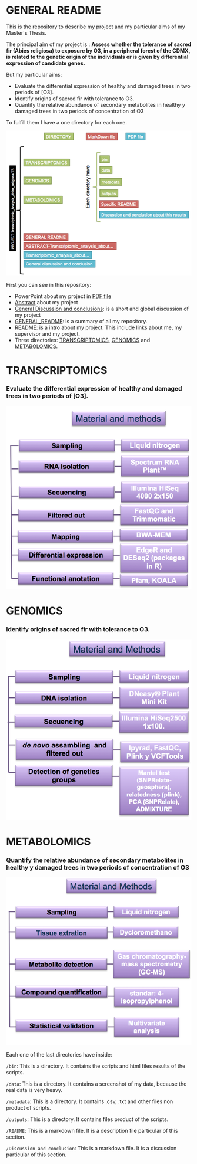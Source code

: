 # GENERAL README

This is the repository to describe my project and my particular aims of my Master´s Thesis.

The principal aim of my project is : **Assess whether the tolerance of sacred fir (Abies religiosa) to exposure by O3, in a peripheral forest of the CDMX, is related to the genetic origin of the individuals or is given by differential expression of candidate genes.**

But my particular aims:

* Evaluate the differential expression of healthy and damaged trees in two periods of [O3].
* Identify origins of sacred fir with tolerance to O3.
* Quantify the relative abundance of secondary metabolites in healthy y damaged trees in two periods of concentration of O3

To fulfill them I have a one directory for each one.

![](workflow.png)

First you can see in this repository:

* PowerPoint about my project in [PDF file](https://github.com/VeroIarrachtai/Transcriptomic_Analysis_Abies_religiosa-TB/blob/master/Transcriptomic_analysis_about%20tropospheric_ozone_tolerance_in_Abies_religiosa_TB.pdf)
* [Abstract](https://github.com/VeroIarrachtai/Transcriptomic_Analysis_Abies_religiosa-TB/blob/master/ABSTRACT-%20Transcriptomic%20analysis%20about%20tropospheric%20ozone%20tolerance%20in%20*Abies%20religiosa*..md) about my project
* [General Discussion and conclusions](): is a short and global discussion of my project
* [GENERAL_README](https://github.com/VeroIarrachtai/Transcriptomic_Analysis_Abies_religiosa-TB/blob/master/GENERAL_README.md): is a summary of all my repository.
* [README](https://github.com/VeroIarrachtai/Transcriptomic_Analysis_Abies_religiosa-TB/blob/master/README.md): is a intro about my project. This include links about me, my supervisor and my project.
* Three directories: [TRANSCRIPTOMICS](https://github.com/VeroIarrachtai/Transcriptomic_Analysis_Abies_religiosa-TB/tree/master/TRANSCRIPTOMICS), [GENOMICS](https://github.com/VeroIarrachtai/Transcriptomic_Analysis_Abies_religiosa-TB/tree/master/GENOMICS) and [METABOLOMICS](https://github.com/VeroIarrachtai/Transcriptomic_Analysis_Abies_religiosa-TB/tree/master/METABOLOMICS). 

# TRANSCRIPTOMICS

### Evaluate the differential expression of healthy and damaged trees in two periods of [O3].


![](Transcriptomic_methods.png)

# GENOMICS

### Identify origins of sacred fir with tolerance to O3.


![](Genomic_methods.png)

# METABOLOMICS

### Quantify the relative abundance of secondary metabolites in healthy y damaged trees in two periods of concentration of O3


![](Metabolomic_methods.png)

Each one of the last directories have inside:

`/bin`: This is a directory. It contains the scripts and html files results of the scripts.

`/data`: This is a directory. It contains a screenshot of my data, because the real data is very heavy. 

`/metadata`: This is a directory. It contains .csv, .txt and other files non product of scripts.

`/outputs`: This is a directory. It contains files product of the scripts.

`/README`: This is a markdown file. It is a description file particular of this section.

`/Discussion and conclusion`: This is a markdown file. It is a discussion particular of this section.
